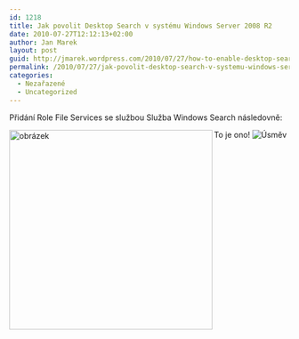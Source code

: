 ```yaml
---
id: 1218
title: Jak povolit Desktop Search v systému Windows Server 2008 R2
date: 2010-07-27T12:12:13+02:00
author: Jan Marek
layout: post
guid: http://jmarek.wordpress.com/2010/07/27/how-to-enable-desktop-search-in-windows-server-2008-r2
permalink: /2010/07/27/jak-povolit-desktop-search-v-systemu-windows-server-2008-r2/
categories:
  - Nezařazené
  - Uncategorized
---
```

<div id="msgcns!6E7B9216726D07B8!373" class="bvMsg">
  <p>
    Přidání Role File Services se službou Služba Windows Search následovně:
  </p>
  
  <p>
    <a href="http://janmarek.eu/wp-content/uploads/2010/10/image5b45d.png" rel="WLPP"><img style="display: inline; border: 0;" title="obrázek" src="http://janmarek.eu/wp-content/uploads/2010/10/image5b45d.png?w=300" alt="obrázek" width="365" height="359" align="left" border="0" /></a>
  </p>
  
  <p>
    To je ono! <img style="border-style: none;" src="https://qocjma.blu.livefilestore.com/y1mE9-R3_xuWC88wHWhVC92BIWWq7mVGdcUrLTUbFmDhsBF9VNs7tTav9SUPgFg2VgD4OTO4ZlgLXIv0FlP-Ox7FGc3rH4EGhOJnXKvWpaHmOj107oCE7-CK_bVraLbJLSubRK2QtTuIYN8BqBuNJ1drw/wlEmoticon-smile[2] 5EFC0927.png?download&psid=1" alt="Úsměv" />
  </p>
</div>